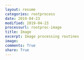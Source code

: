 ```yaml
---
layout: resume
categories: rootprocess
date: 2019-04-23
modified: 2019-04-23
processurl: rootproc-image
title: Image
excerpt: Image processing routines
image: 
comments: True
share: True
---
```

